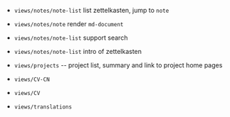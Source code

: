 - `views/notes/note-list` list zettelkasten, jump to `note`

- `views/notes/note` render `md-document`

- `views/notes/note-list` support search
- `views/notes/note-list` intro of zettelkasten

- `views/projects` -- project list, summary and link to project home pages

- `views/CV-CN`
- `views/CV`

- `views/translations`
